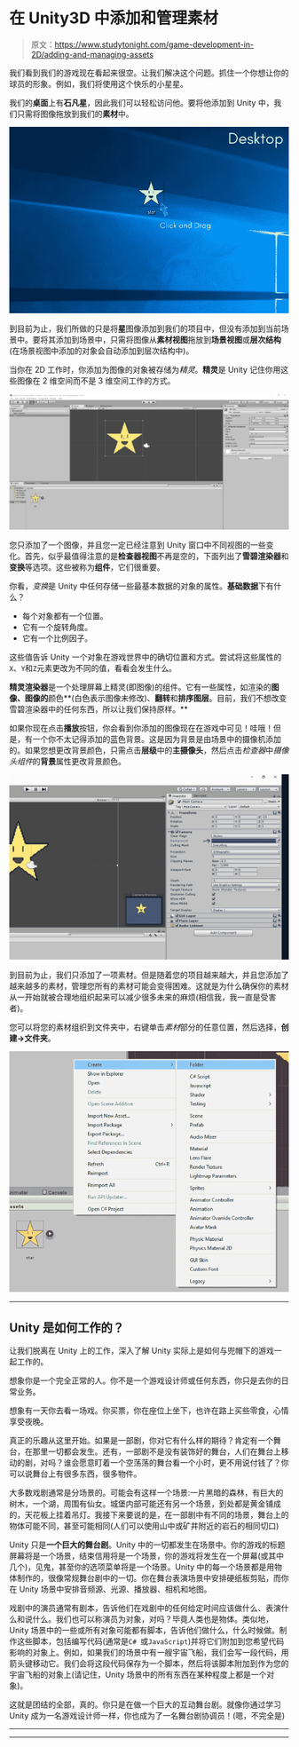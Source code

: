 # 在 Unity3D 中添加和管理素材

> 原文：<https://www.studytonight.com/game-development-in-2D/adding-and-managing-assets>

我们看到我们的游戏现在看起来很空。让我们解决这个问题。抓住一个你想让你的球员的形象。例如，我们将使用这个快乐的小星星。

我们的**桌面**上有**石凡星**，因此我们可以轻松访问他。要将他添加到 Unity 中，我们只需将图像拖放到我们的**素材**中。

![Unity3D - Adding and Managing Assets](img/4c22e072ada4ac67b4a85939748f3c15.png)

到目前为止，我们所做的只是将**星**图像添加到我们的项目中，但没有添加到当前场景中。要将其添加到场景中，只需将图像从**素材视图**拖放到**场景视图**或**层次结构**(在场景视图中添加的对象会自动添加到层次结构中)。

当你在 2D 工作时，你添加为图像的对象被存储为*精灵*。**精灵**是 Unity 记住你用这些图像在 2 维空间而不是 3 维空间工作的方式。

![Adding and Managing Assets in Unity](img/f2706d7ff7050cba42ba37b651e26320.png)

您只添加了一个图像，并且您一定已经注意到 Unity 窗口中不同视图的一些变化。首先，似乎最值得注意的是**检查器视图**不再是空的，下面列出了**雪碧渲染器**和**变换**等选项。这些被称为**组件**，它们很重要。

你看，*变换*是 Unity 中任何存储一些最基本数据的对象的属性。**基础数据**下有什么？

*   每个对象都有一个位置。
*   它有一个旋转角度。
*   它有一个比例因子。

这些值告诉 Unity 一个对象在游戏世界中的确切位置和方式。尝试将这些属性的`X`、`Y`和`Z`元素更改为不同的值，看看会发生什么。

**精灵渲染器**是一个处理屏幕上精灵(即图像)的组件。它有一些属性，如渲染的**图像、图像的**颜色**(白色表示图像未修改)、**翻转**和**排序图层**。目前，我们不想改变雪碧渲染器中的任何东西，所以让我们保持原样。**

如果你现在点击**播放**按钮，你会看到你添加的图像现在在游戏中可见！哇哦！但是，有一个你不太记得添加的蓝色背景。这是因为背景是由场景中的摄像机添加的。如果您想更改背景颜色，只需点击**层级**中的**主摄像头**，然后点击*检查器*中*摄像头组件*的**背景**属性更改背景颜色。

![Adding and Managing Assets](img/0824f4ad5e253ce1630724fe06d071e6.png)

到目前为止，我们只添加了一项素材。但是随着您的项目越来越大，并且您添加了越来越多的素材，管理您所有的素材可能会变得困难。这就是为什么确保你的素材从一开始就被合理地组织起来可以减少很多未来的麻烦(相信我，我一直是受害者)。

您可以将您的素材组织到文件夹中，右键单击*素材*部分的任意位置，然后选择，**创建→文件夹**。

![Adding and Managing Assets in unity](img/3cb6e49e88b5c32654ad02a24449f554.png)

* * *

## Unity 是如何工作的？

让我们脱离在 Unity 上的工作，深入了解 Unity 实际上是如何与兜帽下的游戏一起工作的。

想象你是一个完全正常的人。你不是一个游戏设计师或任何东西，你只是去你的日常业务。

想象有一天你去看一场戏。你买票，你在座位上坐下，也许在路上买些零食，心情享受夜晚。

真正的乐趣从这里开始。如果是一部剧，你对它有什么样的期待？肯定有一个舞台，在那里一切都会发生。还有，一部剧不是没有装饰好的舞台，人们在舞台上移动的剧，对吗？谁会愿意盯着一个空荡荡的舞台看一个小时，更不用说付钱了？你可以说舞台上有很多东西，很多物件。

大多数戏剧通常是分场景的。可能会有这样一个场景:一片黑暗的森林，有巨大的树木，一个湖，周围有仙女。城堡内部可能还有另一个场景，到处都是黄金铺成的，天花板上挂着吊灯。我接下来要说的是，在一部剧中有不同的场景，舞台上的物体可能不同，甚至可能相同(人们可以使用山中或矿井附近的岩石的相同切口)

Unity 只是**一个巨大的舞台剧**。Unity 中的一切都发生在场景中。你的游戏的标题屏幕将是一个场景，结束信用将是一个场景，你的游戏将发生在一个屏幕(或其中几个)，见鬼，甚至你的选项菜单将是一个场景。Unity 中的每一个场景都是用物体制作的，很像常规舞台剧中的一切。你在舞台表演场景中安排硬纸板剪贴，而你在 Unity 场景中安排音频源、光源、播放器、相机和地图。

戏剧中的演员通常有剧本，告诉他们在戏剧中的任何给定时间应该做什么、表演什么和说什么。我们也可以称演员为对象，对吗？毕竟人类也是物体。类似地，Unity 场景中的一些或所有对象可能都有脚本，告诉他们做什么，什么时候做。制作这些脚本，包括编写代码(通常是`C# `或`JavaScript`)并将它们附加到您希望代码影响的对象上。例如，如果我们的场景中有一艘宇宙飞船，我们会写一段代码，用箭头键移动它。我们会将这段代码保存为一个脚本，然后将该脚本附加到作为您的宇宙飞船的对象上(请记住，Unity 场景中的所有东西在某种程度上都是一个对象)。

这就是团结的全部，真的。你只是在做一个巨大的互动舞台剧。就像你通过学习 Unity 成为一名游戏设计师一样，你也成为了一名舞台剧协调员！(嗯，不完全是)

* * *

* * *